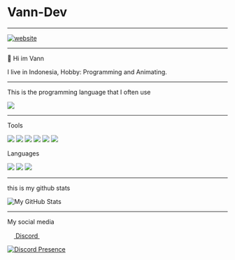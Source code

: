 # Vann-Dev

___

<a href="https://vann-dev.github.io/">
<img src="https://imgur.com/jGxjMtG.png" alt="website"/>
</a>

___

👋 Hi im Vann

I live in Indonesia, Hobby: Programming and Animating.
___

This is the programming language that I often use

<a href="https://github.com/Vann-Dev">
  <img src="https://github-readme-stats.vercel.app/api/top-langs/?username=Vann-Dev&theme=radical&hide=glsl,python" />
</a>

___
Tools

![](https://img.shields.io/badge/Visual_Studio_Code-0078D4?style=for-the-badge&logo=visual%20studio%20code&logoColor=white) ![](https://img.shields.io/badge/Visual_Studio-5C2D91?style=for-the-badge&logo=visual%20studio&logoColor=white) ![](https://img.shields.io/badge/Unity-100000?style=for-the-badge&logo=unity&logoColor=white) ![](https://img.shields.io/badge/blender-%23F5792A.svg?style=for-the-badge&logo=blender&logoColor=white) ![](https://img.shields.io/badge/Figma-F24E1E?style=for-the-badge&logo=figma&logoColor=white) ![](https://img.shields.io/badge/MongoDB-4EA94B?style=for-the-badge&logo=mongodb&logoColor=white)


Languages

![](https://img.shields.io/badge/JavaScript-323330?style=for-the-badge&logo=javascript&logoColor=F7DF1E) ![](https://img.shields.io/badge/TypeScript-007ACC?style=for-the-badge&logo=typescript&logoColor=white) ![](https://img.shields.io/badge/HTML5-E34F26?style=for-the-badge&logo=html5&logoColor=white)
___

this is my github stats

<img src="https://github-readme-stats.vercel.app/api?username=Vann-Dev&show_icons=true&theme=radical&line_height=27&v=5" alt="My GitHub Stats" />

___

My social media

<a href = "https://discordapp.com/users/435497505883422721/"><img src = "https://imgur.com/RSEvkDl.png" height= 15px width = 15px> Discord </a>&nbsp;&nbsp;

[![Discord Presence](https://lanyard.cnrad.dev/api/435497505883422721)](https://discord.com/users/435497505883422721)
